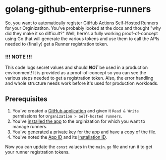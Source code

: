 # golang-github-enterprise-runners

So, you want to automatically register GitHub Actions Self-Hosted Runners for your Orginizatiton. You've probably looked at the docs and thought "why did they make it so difficult?" Well, here's a fully working proof-of-concept using Go that will generate the various tokens and use them to call the APIs needed to (finally) get a Runner registration token. 

### !!! NOTE !!! 
This code logs secret values and should ***NOT*** be used in a production environment! It is provided as a proof-of-concept so you can see the various steps needed to get a registration token. Also, the error handling and whole structure needs work before it's used for production workloads. 

## Prerequisites
1. You've created a [GitHub application](https://docs.github.com/en/developers/apps/building-github-apps/creating-a-github-app) and given it `Read & Write` permissions for `Organization > Self-hosted runners`. 
2. You've [installed the app](https://docs.github.com/en/enterprise-server@3.4/developers/apps/managing-github-apps/installing-github-apps) to the orginization for which you want to manage runners. 
3. You've [generated a private key](https://docs.github.com/en/developers/apps/building-github-apps/authenticating-with-github-apps#generating-a-private-key) for the app and have a copy of the file. 
4. You've noted the [App ID](https://docs.github.com/en/developers/apps/building-github-apps/authenticating-with-github-apps#authenticating-as-a-github-app) and its [Installation ID](https://docs.github.com/en/rest/orgs/orgs#list-app-installations-for-an-organization). 

Now you can update the `const` values in the `main.go` file and run it to get your runner registration tokens. 
